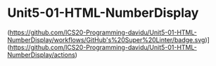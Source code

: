 # Unit5-01-HTML-NumberDisplay
(https://github.com/ICS20-Programming-davidu/Unit5-01-HTML-NumberDisplay/workflows/GitHub's%20Super%20Linter/badge.svg)](https://github.com/ICS20-Programming-davidu/Unit5-01-HTML-NumberDisplay/actions)
